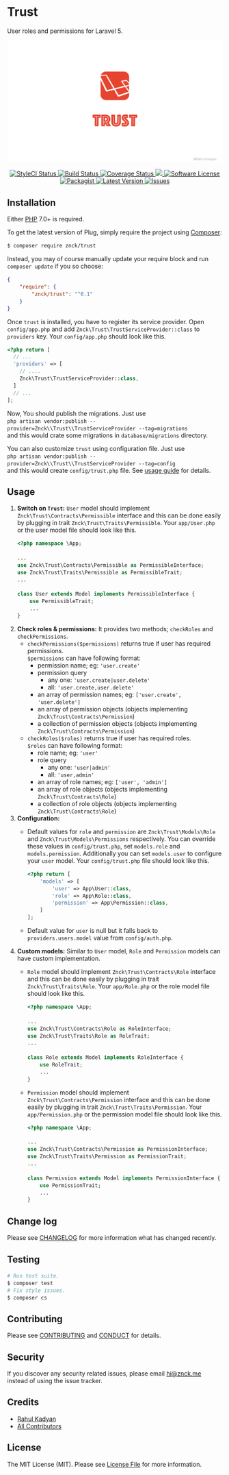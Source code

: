 Trust
=====
User roles and permissions for Laravel 5.

![Trust](cover.png)

<p align="center">
  <a href="https://styleci.io/repos/32819436">
    <img src="https://styleci.io/repos/32819436/shield" alt="StyleCI Status" />
  </a>
  <a href="https://circleci.com/gh/znck/trust">
    <img src="https://circleci.com/gh/znck/trust.svg?style=svg" alt="Build Status" />
  </a>
  <a href="https://coveralls.io/github/znck/trust?branch=master">
    <img src="https://coveralls.io/repos/github/znck/trust/badge.svg?branch=master&style=flat-square" alt="Coverage Status" />
  </a>
  <a href="https://www.codacy.com/app/znck/trust">
    <img src="https://api.codacy.com/project/badge/grade/9264639675f04aed934032372d433c7a"/>
  </a>
  <a href="LICENSE">
    <img src="https://img.shields.io/badge/license-MIT-brightgreen.svg?style=flat-square" alt="Software License" />
  </a>
  <a href="https://packagist.org/packages/znck/trust">
    <img src="https://img.shields.io/packagist/v/znck/trust.svg?style=flat-square" alt="Packagist" />
  </a>
  <a href="https://github.com/znck/trust/releases">
    <img src="https://img.shields.io/github/release/znck/trust.svg?style=flat-square" alt="Latest Version" />
  </a>

  <a href="https://github.com/znck/trust/issues">
    <img src="https://img.shields.io/github/issues/znck/trust.svg?style=flat-square" alt="Issues" />
  </a>
</p>

## Installation

Either [PHP](https://php.net) 7.0+ is required.

To get the latest version of Plug, simply require the project using [Composer](https://getcomposer.org):

```bash
$ composer require znck/trust
```

Instead, you may of course manually update your require block and run `composer update` if you so choose:

```json
{
    "require": {
        "znck/trust": "^0.1"
    }
}
```

Once `trust` is installed, you have to register its service provider. Open `config/app.php` and add `Znck\Trust\TrustServiceProvider::class` to `providers` key. Your `config/app.php` should look like this.

```php
<?php return [
  // ...
  'providers' => [
    // ....
    Znck\Trust\TrustServiceProvider::class,
  ]
  // ...
];
```

Now, You should publish the migrations. Just use  
`php artisan vendor:publish --provider=Znck\\Trust\\TrustServiceProvider --tag=migrations`  
and this would crate some migrations in `database/migrations` directory.

You can also customize `trust` using configuration file. Just use   
`php artisan vendor:publish --provider=Znck\\Trust\\TrustServiceProvider --tag=config`  
and this would create `config/trust.php` file. See [usage guide](#usage) for details.

## Usage
1. **Switch on `Trust`:** `User` model should implement `Znck\Trust\Contracts\Permissible` interface and this can be done easily by plugging in trait `Znck\Trust\Traits\Permissible`. Your `app/User.php` or the user model file should look like this.
    ``` php
    <?php namespace \App;
    
    ...
    use Znck\Trust\Contracts\Permissible as PermissibleInterface;
    use Znck\Trust\Traits\Permissible as PermissibleTrait;
    ...
    
    class User extends Model implements PermissibleInterface {
        use PermissibleTrait;
        ...
    }
    ```
1. **Check roles & permissions:** It provides two methods; `checkRoles` and `checkPermissions`.
    - `checkPermissions($permissions)` returns true if user has required permissions.  
      `$permissions` can have following format:  
      - permission name; eg: `'user.create'`  
      - permission query   
         - any one: `'user.create|user.delete'`  
         - all: `'user.create,user.delete'`  
      - an array of permission names; eg: `['user.create', 'user.delete']`  
      - an array of permission objects (objects implementing `Znck\Trust\Contracts\Permission`)  
      - a collection of permission objects (objects implementing `Znck\Trust\Contracts\Permission`)  
    - `checkRoles($roles)` returns true if user has required roles.  
      `$roles` can have following format:  
       - role name; eg: `'user'`  
       - role query  
           - any one: `'user|admin'`  
           - all: `'user,admin'`  
       - an array of role names; eg: `['user', 'admin']`  
       - an array of role objects (objects implementing `Znck\Trust\Contracts\Role`)  
       - a collection of role objects (objects implementing `Znck\Trust\Contracts\Role`)  
1. **Configuration:**
    - Default values for `role` and `permission` are `Znck\Trust\Models\Role` and `Znck\Trust\Models\Permissions` respectively. You can override these values in `config/trust.php`, set `models.role` and `models.permission`. Additionally you can set `models.user` to configure your `user` model. Your `config/trust.php` file should look like this.
    
        ``` php 
        <?php return [
            'models' => [
                'user' => App\User::class,
                'role' => App\Role::class,
                'permission' => App\Permission::class,
            ]
        ];
        ```
    - Default value for `user` is null but it falls back to `providers.users.model` value from `config/auth.php`.
1. **Custom models:** Similar to `User` model, `Role` and `Permission` models can have custom implementation.   
    - `Role` model should implement `Znck\Trust\Contracts\Role` interface and this can be done easily by plugging in trait `Znck\Trust\Traits\Role`. Your `app/Role.php` or the role model file should look like this.
    
        ``` php
        <?php namespace \App;
        
        ...
        use Znck\Trust\Contracts\Role as RoleInterface;
        use Znck\Trust\Traits\Role as RoleTrait;
        ...
        
        class Role extends Model implements RoleInterface {
            use RoleTrait;
            ...
        }
        ```
    
    - `Permission` model should implement `Znck\Trust\Contracts\Permission` interface and this can be done easily by plugging in trait `Znck\Trust\Traits\Permission`. Your `app/Permission.php` or the permission model file should look like this.
    
        ``` php
        <?php namespace \App;
        
        ...
        use Znck\Trust\Contracts\Permission as PermissionInterface;
        use Znck\Trust\Traits\Permission as PermissionTrait;
        ...
        
        class Permission extends Model implements PermissionInterface {
            use PermissionTrait;
            ...
        }
        ```
    
## Change log

Please see [CHANGELOG](CHANGELOG.md) for more information what has changed recently.

## Testing

``` bash
# Run test suite.
$ composer test
# Fix style issues.
$ composer cs
```

## Contributing

Please see [CONTRIBUTING](CONTRIBUTING.md) and [CONDUCT](CONDUCT.md) for details.

## Security

If you discover any security related issues, please email hi@znck.me instead of using the issue tracker.

## Credits

- [Rahul Kadyan][link-author]
- [All Contributors][link-contributors]

## License

The MIT License (MIT). Please see [License File](LICENSE) for more information.

[link-author]: https://github.com/znck
[link-contributors]: ../../contributors

